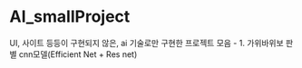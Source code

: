 # AI_smallProject
UI, 사이트 등등이 구현되지 않은, ai 기술로만 구현한 프로젝트 모음
\- 1. 가위바위보 판별 cnn모델(Efficient Net + Res net)
